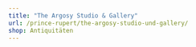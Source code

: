 ```yaml
---
title: "The Argosy Studio & Gallery"
url: /prince-rupert/the-argosy-studio-und-gallery/
shop: Antiquitäten
---
```

